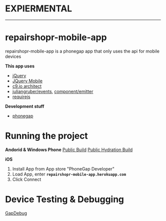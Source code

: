 # EXPIERMENTAL

-----

# repairshopr-mobile-app
repairshopr-mobile-app is a phonegap app that only uses the api for mobile devices

__This app uses__
*  [jQuery](http://jquery.com/)
*  [JQuery Mobile](http://jquerymobile.com/)
*  [c9.io architect](https://github.com/c9/architect)
*  [juliangruber/events](https://github.com/juliangruber/events), [component/emitter](https://github.com/component/emitter)
*  [requirejs](http://requirejs.org/)

__Development stuff__
*  [phonegap](http://phonegap.com/)

# Running the project

__Andorid & Windows Phone__
[Public Build](https://build.phonegap.com/apps/1569191/share)
[Public Hydration Build](https://build.phonegap.com/apps/1569278/share)

__iOS__
1. Install App from App store "PhoneGap Developer"
2. Load App, enter __`repairshopr-mobile-app.herokuapp.com`__
3. Click Connect

# Device Testing & Debugging

[GapDebug](https://www.genuitec.com/products/gapdebug/download/)


